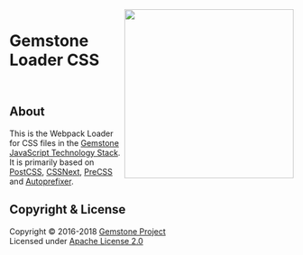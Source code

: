 
<img src="https://rawgit.com/gemstonejs/gemstone-artwork/master/gemstone-logo-white.svg" width="300" align="right" alt=""/>

Gemstone Loader CSS
===================

<p/>
<img src="https://nodei.co/npm/gemstone-loader-css.png?downloads=true&stars=true" alt=""/>
<p/>
<img src="https://david-dm.org/rse/gemstone-loader-css.png" alt=""/>

About
-----

This is the Webpack Loader for CSS files in the
[Gemstone JavaScript Technology Stack](http://gemstonejs.com).
It is primarily based on [PostCSS](http://postcss.org/), [CSSNext](http://cssnext.io/),
[PreCSS](https://jonathantneal.github.io/precss/) and [Autoprefixer](https://autoprefixer.github.io/).

Copyright &amp; License
-----------------------

Copyright &copy; 2016-2018 [Gemstone Project](http://gemstonejs.com)<br/>
Licensed under [Apache License 2.0](https://spdx.org/licenses/Apache-2.0)

